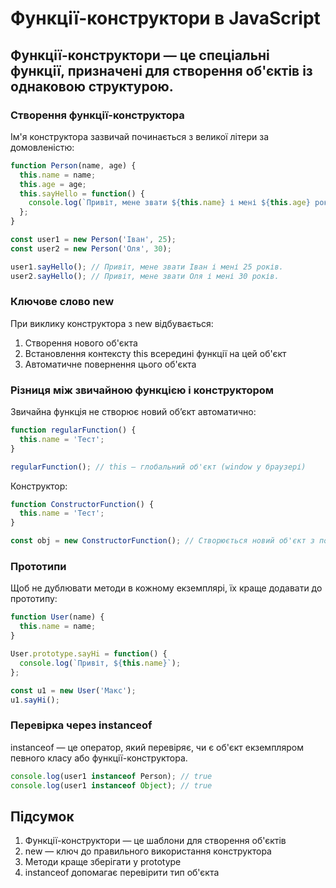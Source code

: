 # Функції-конструктори в JavaScript
## Функції-конструктори — це спеціальні функції, призначені для створення об'єктів із однаковою структурою.

### Створення функції-конструктора

Ім'я конструктора зазвичай починається з великої літери за домовленістю:

```js
function Person(name, age) {
  this.name = name;
  this.age = age;
  this.sayHello = function() {
    console.log(`Привіт, мене звати ${this.name} і мені ${this.age} років.`);
  };
}

const user1 = new Person('Іван', 25);
const user2 = new Person('Оля', 30);

user1.sayHello(); // Привіт, мене звати Іван і мені 25 років.
user2.sayHello(); // Привіт, мене звати Оля і мені 30 років.
```

### Ключове слово new
При виклику конструктора з new відбувається:
1. Створення нового об'єкта
2. Встановлення контексту this всередині функції на цей об'єкт
3. Автоматичне повернення цього об'єкта


### Різниця між звичайною функцією і конструктором
Звичайна функція не створює новий об’єкт автоматично:
```js
function regularFunction() {
  this.name = 'Тест';
}

regularFunction(); // this — глобальний об'єкт (window у браузері)
```

Конструктор:
```js
function ConstructorFunction() {
  this.name = 'Тест';
}

const obj = new ConstructorFunction(); // Створюється новий об'єкт з полем name
```


### Прототипи
Щоб не дублювати методи в кожному екземплярі, їх краще додавати до прототипу:
```js
function User(name) {
  this.name = name;
}

User.prototype.sayHi = function() {
  console.log(`Привіт, ${this.name}`);
};

const u1 = new User('Макс');
u1.sayHi();
```


### Перевірка через instanceof
instanceof — це оператор, який перевіряє, чи є об'єкт екземпляром певного класу або функції-конструктора.
```js
console.log(user1 instanceof Person); // true
console.log(user1 instanceof Object); // true
```

## Підсумок
1. Функції-конструктори — це шаблони для створення об'єктів
2. new — ключ до правильного використання конструктора
3. Методи краще зберігати у prototype
4. instanceof допомагає перевірити тип об'єкта